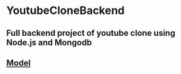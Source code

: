 
# YoutubeCloneBackend

## Full backend project of youtube clone using Node.js and Mongodb


## <a href="https://app.eraser.io/workspace/YtPqZ1VogxGy1jzIDkzj" target="_blank">Model</a>